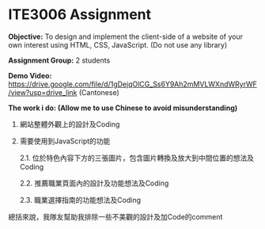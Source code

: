# ITE3006 Assignment
**Objective:** 
To design and implement the client-side of a website of your own interest using HTML, CSS, JavaScript. (Do not use any library)

**Assignment Group:**  2 students

**Demo Video:** https://drive.google.com/file/d/1gDejqOlCG_Ss6Y9Ah2mMVLWXndWRyrWF/view?usp=drive_link (Cantonese)

**The work i do: (Allow me to use Chinese to avoid misunderstanding)**
 1. 網站整體外觀上的設計及Coding
 2. 需要使用到JavaScript的功能
    
	2.1. 位於特色內容下方的三張圖片，包含圖片轉換及放大到中間位置的想法及Coding
    
	2.2. 推薦職業頁面內的設計及功能想法及Coding
    
	2.3. 職業選擇指南的功能想法及Coding

總括來說，我隊友幫助我排除一些不美觀的設計及加Code的comment
